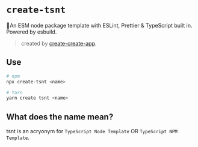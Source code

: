 # `create-tsnt`

🚀An ESM node package template with ESLint, Prettier & TypeScript built in. Powered by esbuild.

> created by [create-create-app](https://github.com/uetchy/create-create-app).

## Use

```bash
# npm
npx create-tsnt <name>

# Yarn
yarn create tsnt <name>
```

## What does the name mean?

tsnt is an acryonym for `TypeScript Node Template` OR `TypeScript NPM Template`.
